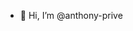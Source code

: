 - 👋 Hi, I’m @anthony-prive

<!---
anthony-prive/anthony-prive is a ✨ special ✨ repository because its `README.md` (this file) appears on your GitHub profile.
You can click the Preview link to take a look at your changes.
--->
